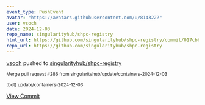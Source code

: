 ```yaml
---
event_type: PushEvent
avatar: "https://avatars.githubusercontent.com/u/814322?"
user: vsoch
date: 2024-12-03
repo_name: singularityhub/shpc-registry
html_url: https://github.com/singularityhub/shpc-registry/commit/017cbb2ebb9cdfc2bac76e3d603f95f802373900
repo_url: https://github.com/singularityhub/shpc-registry
---
```


<a href='https://github.com/vsoch' target='_blank'>vsoch</a> pushed to <a href='https://github.com/singularityhub/shpc-registry' target='_blank'>singularityhub/shpc-registry</a>

<small>Merge pull request #286 from singularityhub/update/containers-2024-12-03

[bot] update/containers-2024-12-03</small>

<a href='https://github.com/singularityhub/shpc-registry/commit/017cbb2ebb9cdfc2bac76e3d603f95f802373900' target='_blank'>View Commit</a>